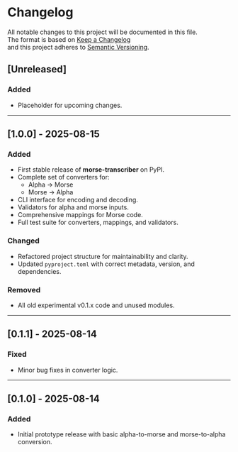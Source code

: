 # Changelog

All notable changes to this project will be documented in this file.  
The format is based on [Keep a Changelog](https://keepachangelog.com/en/1.0.0/)  
and this project adheres to [Semantic Versioning](https://semver.org/spec/v2.0.0.html).

## [Unreleased]
### Added
- Placeholder for upcoming changes.

---

## [1.0.0] - 2025-08-15
### Added
- First stable release of **morse-transcriber** on PyPI.
- Complete set of converters for:
  - Alpha → Morse
  - Morse → Alpha
- CLI interface for encoding and decoding.
- Validators for alpha and morse inputs.
- Comprehensive mappings for Morse code.
- Full test suite for converters, mappings, and validators.

### Changed
- Refactored project structure for maintainability and clarity.
- Updated `pyproject.toml` with correct metadata, version, and dependencies.

### Removed
- All old experimental v0.1.x code and unused modules.

---

## [0.1.1] - 2025-08-14
### Fixed
- Minor bug fixes in converter logic.

---

## [0.1.0] - 2025-08-14
### Added
- Initial prototype release with basic alpha-to-morse and morse-to-alpha conversion.
